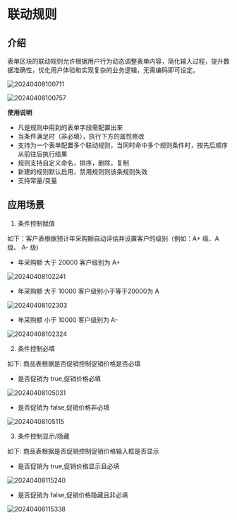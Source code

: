 # 联动规则

## 介绍

表单区块的联动规则允许根据用户行为动态调整表单内容，简化输入过程，提升数据准确性，优化用户体验和实现复杂的业务逻辑，无需编码即可设定。

![20240408100711](https://nocobase-docs.oss-cn-beijing.aliyuncs.com/20240408100711.png)

![20240408100757](https://nocobase-docs.oss-cn-beijing.aliyuncs.com/20240408100757.png)

**使用说明**
- 凡是规则中用到的表单字段需配置出来
- 当条件满足时（非必填），执行下方的属性修改
- 支持为一个表单配置多个联动规则，当同时命中多个规则条件时，按先后顺序从前往后执行结果
- 规则支持自定义命名，排序，删除，复制
- 新建的规则默认启用，禁用规则则该条规则失效
- 支持常量/变量

## 应用场景

1. 条件控制赋值

如下：客户表根据预计年采购额自动评估并设置客户的级别（例如：A+ 级、A 级、 A- 级)

- 年采购额 大于 20000 客户级别为 A+

![20240408102241](https://nocobase-docs.oss-cn-beijing.aliyuncs.com/20240408102241.png)

- 年采购额 大于 10000 客户级别小于等于20000为 A

![20240408102303](https://nocobase-docs.oss-cn-beijing.aliyuncs.com/20240408102303.png)

- 年采购额 小于 10000 客户级别为 A-

![20240408102324](https://nocobase-docs.oss-cn-beijing.aliyuncs.com/20240408102324.png)

2. 条件控制必填

如下: 商品表根据是否促销控制促销价格是否必填

- 是否促销为 true,促销价格必填

![20240408105031](https://nocobase-docs.oss-cn-beijing.aliyuncs.com/20240408105031.png)

- 是否促销为 false,促销价格非必填

![20240408105115](https://nocobase-docs.oss-cn-beijing.aliyuncs.com/20240408105115.png)

3. 条件控制显示/隐藏

如下: 商品表根据是否促销控制促销价格输入框是否显示

- 是否促销为 true,促销价格显示且必填

![20240408115240](https://nocobase-docs.oss-cn-beijing.aliyuncs.com/20240408115240.png)

- 是否促销为 false,促销价格隐藏且非必填

![20240408115338](https://nocobase-docs.oss-cn-beijing.aliyuncs.com/20240408115338.png)